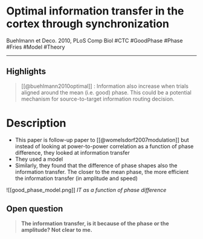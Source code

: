 # Optimal information transfer in the cortex through synchronization
Buehlmann et Deco. 2010, PLoS Comp Biol
#CTC #GoodPhase #Phase #Fries #Model #Theory 

---
## Highlights

> [[@buehlmann2010optimal]] : Information also increase when trials aligned around the mean (i.e. good) phase. This could be a potential mechanism for source-to-target information routing decision.

# Description

- This paper is follow-up paper to [[@womelsdorf2007modulation]] but instead of looking at power-to-power correlation as a function of phase difference, they looked at information transfer
- They used a model
- Similarly, they found that the difference of phase shapes also the information transfer. The closer to the mean phase, the more efficient the information transfer (in amplitude and speed)

![[good_phase_model.png]]
_IT as a function of phase difference_

## Open question

> **The information transfer, is it because of the phase or the amplitude? Not clear to me.**